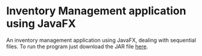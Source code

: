 # Inventory Management application using JavaFX
An inventory management application using JavaFX, dealing with sequential files.
To run the program just download the JAR file [here](JavaFxFinalProject.jar).
